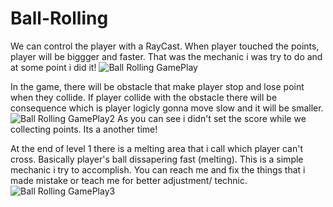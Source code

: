 # Ball-Rolling
We can control the player with a RayCast. When player touched the points, player will be biggger and faster. That was the mechanic i was try to do and at some point i did it! 
![Ball Rolling GamePlay](https://user-images.githubusercontent.com/87286877/169697861-515f0c20-00a4-472d-8e4d-14b3df71ce79.png)

In the game, there will be obstacle that make player stop and lose point when they collide.
If player collide with the obstacle there will be consequence which is player logicly gonna move slow and  it will be smaller.
![Ball Rolling GamePlay2](https://user-images.githubusercontent.com/87286877/169697868-419de2d6-85dc-4649-89c1-cc4d97ab6471.png)
As you can see i didn't set the score while we collecting points. Its a another time!

At the end of level 1 there is a melting area that i call which player can't cross. Basically player's ball dissapering fast (melting). This is a simple mechanic
i try to accomplish. You can reach me and fix the things that i made mistake or teach me for better adjustment/ technic.
![Ball Rolling GamePlay3](https://user-images.githubusercontent.com/87286877/170008605-65639920-d5ba-4a47-98f2-db1efd014169.png)

